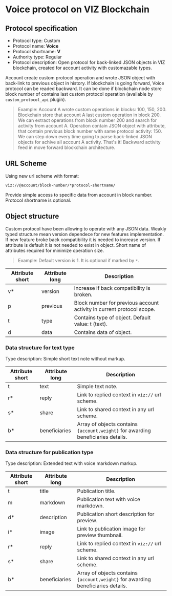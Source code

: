 # Voice protocol on VIZ Blockchain

## Protocol specification

* Protocol type: Custom
* Protocol name: **Voice**
* Protocol shortname: **V**
* Authority type: Regular
* Protocol description: Open protocol for back-linked JSON objects in VIZ blockchain, created for account activity with customazable types.

Account create custom protocol operation and wrote JSON object with back-link to previous object in history. If blockchain is going forward, Voice protocol can be readed backward. It can be done if blockchain node store block number of contains last custom protocol operation (available by `custom_protocol_api` plugin).

> Example: Account A wrote custom operations in blocks: 100, 150, 200. Blockchain store that account A last custom operation in block 200. We can extract operations from block number 200 and search for activity from account A. Operation contain JSON object with attribute, that contain previous block number with same protocol activity: 150. We can step down every time going to parse back-linked JSON objects for achive all account A activity. That's it! Backward activity feed in move forward blockchain architecture.

## URL Scheme

Using new url scheme with format:

`viz://@account/block-number/*protocol-shortname/`

Provide simple access to specific data from account in block number. Protocol shortname is optional.

## Object structure

Custom protocol have been allowing to operate with any JSON data. Weakly typed structure mean version dependece for new features implementation. If new feature broke back compatibility it is needed to increase version. If attribute is default it is not needed to exist in object. Short name of attributes required for minimize operation size.

> Example: Default version is 1. It is optional if marked by `*`.

Attribute short | Attribute long | Description
------------ | ------------ | -------------
v* | version | Increase if back compatibility is broken.
p | previous | Block number for previous account activity in current protocol scope.
t | type | Contains type of object. Default value: t (text).
d | data | Contains data of object.

### Data structure for text type

Type description: Simple short text note without markup.

Attribute short | Attribute long | Description
------------ | ------------ | -------------
t | text | Simple text note.
r* | reply | Link to replied context in `viz://` url scheme.
s* | share | Link to shared context in any url scheme.
b* | beneficiaries | Array of objects contains `{account,weight}` for awarding beneficiaries details.

### Data structure for publication type

Type description: Extended text with voice markdown markup.

Attribute short | Attribute long | Description
------------ | ------------ | -------------
t | title | Publication title.
m | markdown | Publication text with voice markdown.
d* | description | Publication short description for preview.
i* | image | Link to publication image for preview thumbnail.
r* | reply | Link to replied context in `viz://` url scheme.
s* | share | Link to shared context in any url scheme.
b* | beneficiaries | Array of objects contains `{account,weight}` for awarding beneficiaries details.